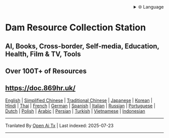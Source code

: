 <div align="right">
  <details>
    <summary >🌐 Language</summary>
    <div>
      <div align="center">
        <a href="https://openaitx.github.io/view.html?user=mswnlz&project=mswnlz.github.io&lang=en">English</a>
        | <a href="https://openaitx.github.io/view.html?user=mswnlz&project=mswnlz.github.io&lang=zh-CN">Simplified Chinese</a>
        | <a href="https://openaitx.github.io/view.html?user=mswnlz&project=mswnlz.github.io&lang=zh-TW">Traditional Chinese</a>
        | <a href="https://openaitx.github.io/view.html?user=mswnlz&project=mswnlz.github.io&lang=ja">Japanese</a>
        | <a href="https://openaitx.github.io/view.html?user=mswnlz&project=mswnlz.github.io&lang=ko">Korean</a>
        | <a href="https://openaitx.github.io/view.html?user=mswnlz&project=mswnlz.github.io&lang=hi">Hindi</a>
        | <a href="https://openaitx.github.io/view.html?user=mswnlz&project=mswnlz.github.io&lang=th">Thai</a>
        | <a href="https://openaitx.github.io/view.html?user=mswnlz&project=mswnlz.github.io&lang=fr">French</a>
        | <a href="https://openaitx.github.io/view.html?user=mswnlz&project=mswnlz.github.io&lang=de">German</a>
        | <a href="https://openaitx.github.io/view.html?user=mswnlz&project=mswnlz.github.io&lang=es">Spanish</a>
        | <a href="https://openaitx.github.io/view.html?user=mswnlz&project=mswnlz.github.io&lang=it">Italian</a>
        | <a href="https://openaitx.github.io/view.html?user=mswnlz&project=mswnlz.github.io&lang=ru">Russian</a>
        | <a href="https://openaitx.github.io/view.html?user=mswnlz&project=mswnlz.github.io&lang=pt">Portuguese</a>
        | <a href="https://openaitx.github.io/view.html?user=mswnlz&project=mswnlz.github.io&lang=nl">Dutch</a>
        | <a href="https://openaitx.github.io/view.html?user=mswnlz&project=mswnlz.github.io&lang=pl">Polish</a>
        | <a href="https://openaitx.github.io/view.html?user=mswnlz&project=mswnlz.github.io&lang=ar">Arabic</a>
        | <a href="https://openaitx.github.io/view.html?user=mswnlz&project=mswnlz.github.io&lang=fa">Persian</a>
        | <a href="https://openaitx.github.io/view.html?user=mswnlz&project=mswnlz.github.io&lang=tr">Turkish</a>
        | <a href="https://openaitx.github.io/view.html?user=mswnlz&project=mswnlz.github.io&lang=vi">Vietnamese</a>
        | <a href="https://openaitx.github.io/view.html?user=mswnlz&project=mswnlz.github.io&lang=id">Indonesian</a>
      </div>
    </div>
  </details>
</div>

# Dam Resource Collection Station
## AI, Books, Cross-border, Self-media, Education, Health, Film & TV, Tools
## Over 100T+ of Resources

## https://doc.869hr.uk/

[English](https://openaitx.github.io/#/view?user=mswnlz&project=mswnlz.github.io&lang=en) | [Simplified Chinese](https://openaitx.github.io/#/view?user=mswnlz&project=mswnlz.github.io&lang=zh-CN) | [Traditional Chinese](https://openaitx.github.io/#/view?user=mswnlz&project=mswnlz.github.io&lang=zh-TW) | [Japanese](https://openaitx.github.io/#/view?user=mswnlz&project=mswnlz.github.io&lang=ja) | [Korean](https://openaitx.github.io/#/view?user=mswnlz&project=mswnlz.github.io&lang=ko) | [Hindi](https://openaitx.github.io/#/view?user=mswnlz&project=mswnlz.github.io&lang=hi) | [Thai](https://openaitx.github.io/#/view?user=mswnlz&project=mswnlz.github.io&lang=th) | [French](https://openaitx.github.io/#/view?user=mswnlz&project=mswnlz.github.io&lang=fr) | [German](https://openaitx.github.io/#/view?user=mswnlz&project=mswnlz.github.io&lang=de) | [Spanish](https://openaitx.github.io/#/view?user=mswnlz&project=mswnlz.github.io&lang=es) | [Italian](https://openaitx.github.io/#/view?user=mswnlz&project=mswnlz.github.io&lang=it) | [Russian](https://openaitx.github.io/#/view?user=mswnlz&project=mswnlz.github.io&lang=ru) | [Portuguese](https://openaitx.github.io/#/view?user=mswnlz&project=mswnlz.github.io&lang=pt) | [Dutch](https://openaitx.github.io/#/view?user=mswnlz&project=mswnlz.github.io&lang=nl) | [Polish](https://openaitx.github.io/#/view?user=mswnlz&project=mswnlz.github.io&lang=pl) | [Arabic](https://openaitx.github.io/#/view?user=mswnlz&project=mswnlz.github.io&lang=ar) | [Persian](https://openaitx.github.io/#/view?user=mswnlz&project=mswnlz.github.io&lang=fa) | [Turkish](https://openaitx.github.io/#/view?user=mswnlz&project=mswnlz.github.io&lang=tr) | [Vietnamese](https://openaitx.github.io/#/view?user=mswnlz&project=mswnlz.github.io&lang=vi) | [Indonesian](https://openaitx.github.io/#/view?user=mswnlz&project=mswnlz.github.io&lang=id)


<!-- Last updated: 2025-07-11 -->




---

Tranlated By [Open Ai Tx](https://github.com/OpenAiTx/OpenAiTx) | Last indexed: 2025-07-23

---
